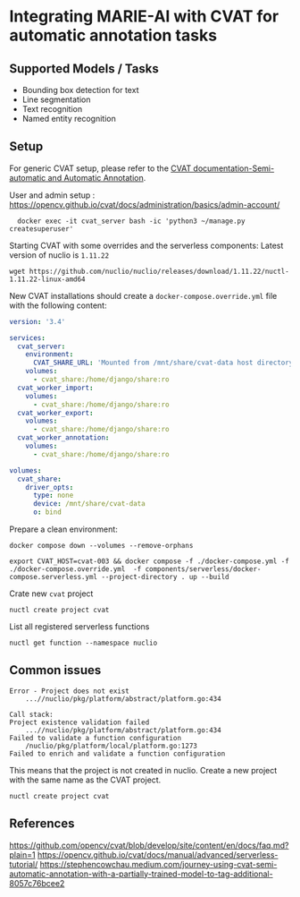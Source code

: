 # Integrating MARIE-AI with CVAT for automatic annotation tasks 

## Supported Models / Tasks

* Bounding box detection for text
* Line segmentation
* Text recognition
* Named entity recognition


## Setup
For generic CVAT setup, please refer to the [CVAT documentation-Semi-automatic and Automatic Annotation](https://opencv.github.io/cvat/docs/administration/advanced/installation_automatic_annotation/).

User and admin setup : https://opencv.github.io/cvat/docs/administration/basics/admin-account/

```shell
  docker exec -it cvat_server bash -ic 'python3 ~/manage.py createsuperuser'
```

Starting CVAT with some overrides and the serverless components:
Latest version of nuclio is `1.11.22`

```shell
wget https://github.com/nuclio/nuclio/releases/download/1.11.22/nuctl-1.11.22-linux-amd64
```

New CVAT installations should create a `docker-compose.override.yml` file with the following content:

```yaml title='docker-compose.override.yml' file='docker-compose.override.yml'
version: '3.4'

services:
  cvat_server:
    environment:
      CVAT_SHARE_URL: 'Mounted from /mnt/share/cvat-data host directory'  
    volumes:
      - cvat_share:/home/django/share:ro
  cvat_worker_import:
    volumes:
      - cvat_share:/home/django/share:ro
  cvat_worker_export:
    volumes:
      - cvat_share:/home/django/share:ro
  cvat_worker_annotation:
    volumes:
      - cvat_share:/home/django/share:ro

volumes:
  cvat_share:
    driver_opts:
      type: none
      device: /mnt/share/cvat-data
      o: bind
```

Prepare a clean environment:

```shell
docker compose down --volumes --remove-orphans
```

```shell
export CVAT_HOST=cvat-003 && docker compose -f ./docker-compose.yml -f ./docker-compose.override.yml  -f components/serverless/docker-compose.serverless.yml --project-directory . up --build
```

Crate new `cvat` project

```shell
nuctl create project cvat
```


List all registered serverless functions

```shell
nuctl get function --namespace nuclio
```

## Common issues

```shell
Error - Project does not exist
    ...//nuclio/pkg/platform/abstract/platform.go:434

Call stack:
Project existence validation failed
    ...//nuclio/pkg/platform/abstract/platform.go:434
Failed to validate a function configuration
    /nuclio/pkg/platform/local/platform.go:1273
Failed to enrich and validate a function configuration

```

This means that the project is not created in nuclio. Create a new project with the same name as the CVAT project.

```shell
nuctl create project cvat
```

## References
https://github.com/opencv/cvat/blob/develop/site/content/en/docs/faq.md?plain=1
https://opencv.github.io/cvat/docs/manual/advanced/serverless-tutorial/
https://stephencowchau.medium.com/journey-using-cvat-semi-automatic-annotation-with-a-partially-trained-model-to-tag-additional-8057c76bcee2